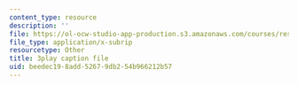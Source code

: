 ```yaml
---
content_type: resource
description: ''
file: https://ol-ocw-studio-app-production.s3.amazonaws.com/courses/res-6-012-introduction-to-probability-spring-2018/beedec198add52679db254b966212b57_eV0kTm1h7mQ.vtt
file_type: application/x-subrip
resourcetype: Other
title: 3play caption file
uid: beedec19-8add-5267-9db2-54b966212b57
---
```


